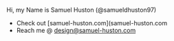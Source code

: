 Hi, my Name is Samuel Huston (@samueldhuston97)
- Check out [samuel-huston.com](samuel-huston.com
- Reach me @ design@samuel-huston.com